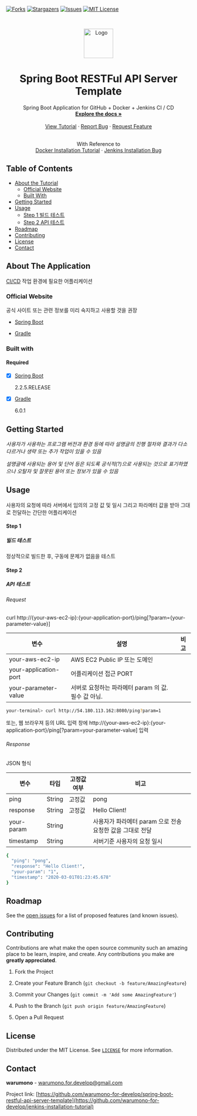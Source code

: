 <!-- SHIELDS -->



[![Forks][forks-shield]][forks-url]
[![Stargazers][stars-shield]][stars-url]
[![Issues][issues-shield]][issues-url]
[![MIT License][license-shield]][license-url]



<!-- LOGO -->



<br />
<p align="center">
  <a href="https://github.com/warumono-for-develop/spring-boot-restful-api-server-template">
    <img src="images/logo.png" alt="Logo" width="80" height="80">
  </a>

  <h1 align="center">Spring Boot RESTFul API Server Template</h1>

  <p align="center">
    Spring Boot Application for GitHub + Docker + Jenkins CI / CD
    <br />
    <a href="https://github.com/warumono-for-develop/spring-boot-restful-api-server-template"><strong>Explore the docs »</strong></a>
    <br />
    <br />
    <a href="https://github.com/warumono-for-develop/spring-boot-restful-api-server-template">View Tutorial</a>
    ·
    <a href="https://github.com/warumono-for-develop/spring-boot-restful-api-server-template/issues">Report Bug</a>
    ·
    <a href="https://github.com/warumono-for-develop/spring-boot-restful-api-server-template/issues">Request Feature</a>
    <br />
  </p>
  <p align="center">
    <br />
    With Reference to
    <br />
    <a href="https://github.com/warumono-for-develop/spring-boot-restful-api-server-template">Docker Installation Tutorial</a>
    ·
    <a href="https://github.com/warumono-for-develop/spring-boot-restful-api-server-template/issues">Jenkins Installation Bug</a>
  </p>
</p>



<!-- TABLE OF CONTENTS -->



## Table of Contents

* [About the Tutorial](#about-the-tutorial)
  * [Official Website](#official-website)
  * [Built With](#built-with)
* [Getting Started](#getting-started)
* [Usage](#usage)
  * [Step 1 빌드 테스트](#step-1)
  * [Step 2 API 테스트](#step-2)
* [Roadmap](#roadmap)
* [Contributing](#contributing)
* [License](#license)
* [Contact](#contact)



<!-- ABOUT THE PROJECT -->



## About The Application

[CI/CD](https://www.redhat.com/ko/topics/devops/what-is-ci-cd) 작업 환경에 필요한 어플리케이션

### Official Website

공식 사이트 또는 관련 정보를 미리 숙지하고 사용할 것을 권장

* [Spring Boot](https://spring.io/projects/spring-boot)

* [Gradle](https://gradle.org/)

### Built with

#### Required

- [x] [Spring Boot](https://jenkins.io/)

  2.2.5.RELEASE

- [x] [Gradle](https://gradle.org/)

  6.0.1



<!-- GETTING STARTED -->



## Getting Started

*사용자가 사용하는 프로그램 버전과 환경 등에 따라 설명글의 진행 절차와 결과가 다소 다르거나 생략 또는 추가 작업이 있을 수 있음*

*설명글에 사용되는 용어 및 단어 등은 되도록 공식적(?)으로 사용되는 것으로 표기하였으나 오탈자 및 잘못된 용어 또는 정보가 있을 수 있음*



<!-- USAGE EXAMPLES -->



## Usage

사용자의 요청에 따라 서버에서 임의의 고정 값 및 일시 그리고 파라메터 값을 받아 그대로 전달하는 간단한 어플리케이션

#### Step 1

##### 빌드 테스트

정상적으로 빌드한 후, 구동에 문제가 없음을 테스트

#### Step 2

##### API 테스트

###### Request

curl http://{your-aws-ec2-ip}:{your-application-port}/ping[?param={your-parameter-value}]

|변수|설명|비고|
|---|---|---|
|your-aws-ec2-ip|AWS EC2 Public IP 또는 도메인||
|your-application-port|어플리케이션 접근 PORT||
|your-parameter-value|서버로 요청하는 파라메터 param 의 값. 필수 값 아님.|

```sh
your-terminal> curl http://54.180.113.162:8080/ping?param=1
```

또는, 웹 브라우져 등의 URL 입력 창에 http://{your-aws-ec2-ip}:{your-application-port}/ping[?param=your-parameter-value] 입력

###### Response

JSON 형식

|변수|타입|고정값여부|비고|
|---|---|-------|---|
|ping|String|고정값|pong|
|response|String|고정값|Hello Client!|
|your-param|String||사용자가 파라메터 param 으로 전송 요청한 값을 그대로 전달|
|timestamp|String||서버기준 사용자의 요청 일시|

```sh
{
  "ping": "pong",
  "response": "Hello Client!",
  "your-param": "1",
  "timestamp": "2020-03-01T01:23:45.678"
}
```


<!-- ROADMAP -->



## Roadmap

See the [open issues](https://github.com/warumono-for-develop/spring-boot-restful-api-server-template/issues) for a list of proposed features (and known issues).



<!-- CONTRIBUTING -->



## Contributing

Contributions are what make the open source community such an amazing place to be learn, inspire, and create. Any contributions you make are **greatly appreciated**.

1. Fork the Project

2. Create your Feature Branch (`git checkout -b feature/AmazingFeature`)

3. Commit your Changes (`git commit -m 'Add some AmazingFeature'`)

4. Push to the Branch (`git push origin feature/AmazingFeature`)

5. Open a Pull Request



<!-- LICENSE -->



## License

Distributed under the MIT License. See [`LICENSE`][license-url] for more information.



<!-- CONTACT -->



## Contact

**warumono** - warumono.for.develop@gmail.com

Project link: [https://github.com/warumono-for-develop/spring-boot-restful-api-server-template](https://github.com/warumono-for-develop/jenkins-installation-tutorial)



<!-- MARKDOWN LINKS & IMAGES -->



<!-- https://www.markdownguide.org/basic-syntax/#reference-style-links -->
[contributors-shield]: https://img.shields.io/github/contributors/warumono-for-develop/spring-boot-restful-api-server-template.svg?style=flat-square
[contributors-url]: https://github.com/warumono-for-develop/spring-boot-restful-api-server-template/graphs/contributors
[forks-shield]: https://img.shields.io/github/forks/warumono-for-develop/spring-boot-restful-api-server-template.svg?style=flat-square
[forks-url]: https://github.com/warumono-for-develop/spring-boot-restful-api-server-template/network/members
[stars-shield]: https://img.shields.io/github/stars/warumono-for-develop/spring-boot-restful-api-server-template.svg?style=flat-square
[stars-url]: https://github.com/warumono-for-develop/spring-boot-restful-api-server-template/stargazers
[issues-shield]: https://img.shields.io/github/issues/warumono-for-develop/spring-boot-restful-api-server-template.svg?style=flat-square
[issues-url]: https://github.com/warumono-for-develop/spring-boot-restful-api-server-template/issues
[license-shield]: https://img.shields.io/github/license/warumono-for-develop/spring-boot-restful-api-server-template.svg?style=flat-square
[license-url]: https://github.com/warumono-for-develop/spring-boot-restful-api-server-template/blob/master/LICENSE
[product-screenshot]: images/screenshot.png
